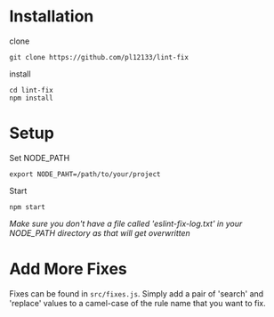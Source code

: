 
# Installation

clone

    git clone https://github.com/pl12133/lint-fix

install

    cd lint-fix
    npm install

# Setup 
Set NODE_PATH

    export NODE_PAHT=/path/to/your/project

Start

    npm start

*Make sure you don't have a file called 'eslint-fix-log.txt' in your NODE_PATH directory as that will get overwritten*

# Add More Fixes

Fixes can be found in `src/fixes.js`. Simply add a pair of 'search' and 'replace' values to a camel-case of the rule name that you want to fix.
